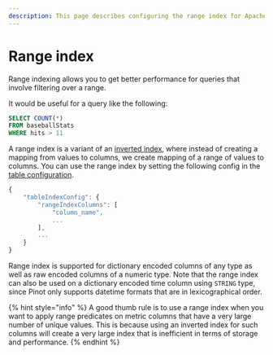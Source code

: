 ```yaml
---
description: This page describes configuring the range index for Apache Pinot
---
```


# Range index

Range indexing allows you to get better performance for queries that involve filtering over a range.

It would be useful for a query like the following:

```sql
SELECT COUNT(*) 
FROM baseballStats 
WHERE hits > 11
```

A range index is a variant of an [inverted index](../../basics/indexing/inverted-index.md), where instead of creating a mapping from values to columns, we create mapping of a range of values to columns. You can use the range index by setting the following config in the [table configuration](../../configuration-reference/table.md).

```javascript
{
    "tableIndexConfig": {
        "rangeIndexColumns": [
            "column_name",
            ...
        ],
        ...
    }
}
```

Range index is supported for dictionary encoded columns of any type as well as raw encoded columns of a numeric type. Note that the range index can also be used on a dictionary encoded time column using `STRING` type, since Pinot only supports datetime formats that are in lexicographical order.

{% hint style="info" %}
A good thumb rule is to use a range index when you want to apply range predicates on metric columns that have a very large number of unique values. This is because using an inverted index for such columns will create a very large index that is inefficient in terms of storage and performance.
{% endhint %}

